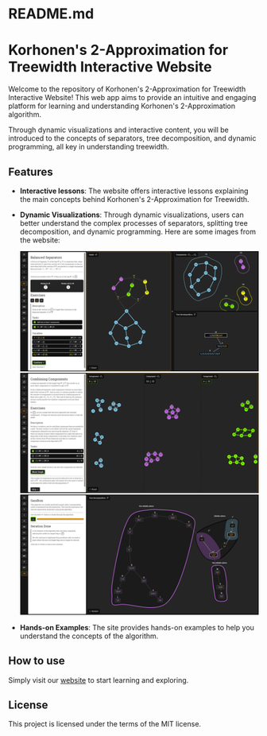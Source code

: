 # README.md

# Korhonen's 2-Approximation for Treewidth Interactive Website

Welcome to the repository of Korhonen's 2-Approximation for Treewidth Interactive Website! This web app aims to provide an intuitive and engaging platform for learning and understanding Korhonen's 2-Approximation algorithm.

Through dynamic visualizations and interactive content, you will be introduced to the concepts of separators, tree decomposition, and dynamic programming, all key in understanding treewidth. 

## Features

- **Interactive lessons**: The website offers interactive lessons explaining the main concepts behind Korhonen's 2-Approximation for Treewidth. 

- **Dynamic Visualizations**: Through dynamic visualizations, users can better understand the complex processes of separators, splitting tree decomposition, and dynamic programming. Here are some images from the website:

    ![Separator Image](./src/images/bs.png) 
    ![Combining Components Image](./src/images/cc.png)
    ![Sanbox Image](./src/images/sandbox2.png)

- **Hands-on Examples**: The site provides hands-on examples to help you understand the concepts of the algorithm.

## How to use

Simply visit our [website](https://hupra.github.io/korhonen2approx/) to start learning and exploring.


## License

This project is licensed under the terms of the MIT license.